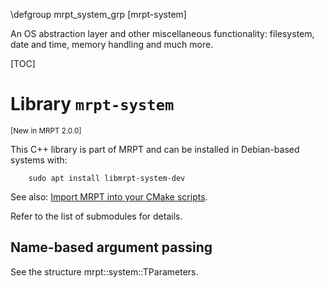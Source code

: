\defgroup mrpt_system_grp [mrpt-system]

An OS abstraction layer and other miscellaneous functionality: filesystem, date
and time, memory handling and much more.

[TOC]

# Library `mrpt-system`
<small> [New in MRPT 2.0.0] </small>

This C++ library is part of MRPT and can be installed in Debian-based systems
with:

		sudo apt install libmrpt-system-dev

See also: [Import MRPT into your CMake scripts](mrpt_from_cmake.html).

Refer to the list of submodules for details.

## Name-based argument passing

See the structure mrpt::system::TParameters.


